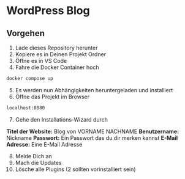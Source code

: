 # WordPress Blog

## Vorgehen

1. Lade dieses Repository herunter
2. Kopiere es in Deinen Projekt Ordner
3. Öffne es in VS Code
4. Fahre die Docker Container hoch

```bash
docker compose up
```

5. Es werden nun Abhängigkeiten heruntergeladen und installiert
6. Öffne das Projekt im Browser

```bash
localhost:8080
```

7. Gehe den Installations-Wizard durch

**Titel der Website:** Blog von VORNAME NACHNAME
**Benutzername:** Nickname
**Passwort:** Ein Passwort das du dir merken kannst
**E-Mail Adresse:** Eine E-Mail Adresse

8. Melde Dich an
9. Mach die Updates
10. Lösche alle Plugins (2 sollten vorinstalliert sein)
